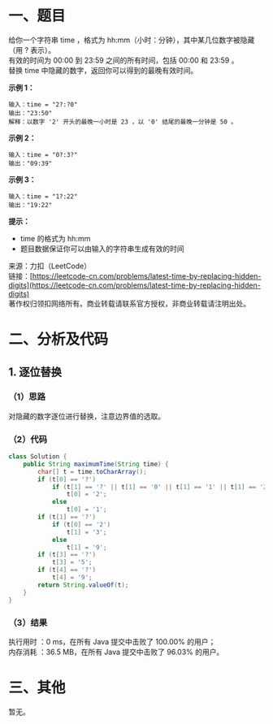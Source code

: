 # 一、题目
给你一个字符串 time ，格式为 hh:mm（小时：分钟），其中某几位数字被隐藏（用 ? 表示）。    
有效的时间为 00:00 到 23:59 之间的所有时间，包括 00:00 和 23:59 。     
替换 time 中隐藏的数字，返回你可以得到的最晚有效时间。    
    
**示例 1：**     
```
输入：time = "2?:?0"
输出："23:50"
解释：以数字 '2' 开头的最晚一小时是 23 ，以 '0' 结尾的最晚一分钟是 50 。
```
**示例 2：**    
```
输入：time = "0?:3?"
输出："09:39"
```
**示例 3：**    
```
输入：time = "1?:22"
输出："19:22"
```
    
**提示：**    
- time 的格式为 hh:mm
- 题目数据保证你可以由输入的字符串生成有效的时间
     
来源：力扣（LeetCode）    
链接：[https://leetcode-cn.com/problems/latest-time-by-replacing-hidden-digits](https://leetcode-cn.com/problems/latest-time-by-replacing-hidden-digits)     
著作权归领扣网络所有。商业转载请联系官方授权，非商业转载请注明出处。     
# 二、分析及代码    
## 1. 逐位替换
### （1）思路
对隐藏的数字逐位进行替换，注意边界值的选取。      
### （2）代码
```java
class Solution {
    public String maximumTime(String time) {
        char[] t = time.toCharArray();
        if (t[0] == '?')
            if (t[1] == '?' || t[1] == '0' || t[1] == '1' || t[1] == '2' || t[1] == '3')
                t[0] = '2';
            else
                t[0] = '1';
        if (t[1] == '?')
            if (t[0] == '2')
                t[1] = '3';
            else
                t[1] = '9';
        if (t[3] == '?')
            t[3] = '5';
        if (t[4] == '?')
            t[4] = '9';
        return String.valueOf(t);
    }
}
```
### （3）结果
执行用时 ：0 ms，在所有 Java 提交中击败了 100.00% 的用户；    
内存消耗 ：36.5 MB，在所有 Java 提交中击败了 96.03% 的用户。      
# 三、其他
暂无。  
